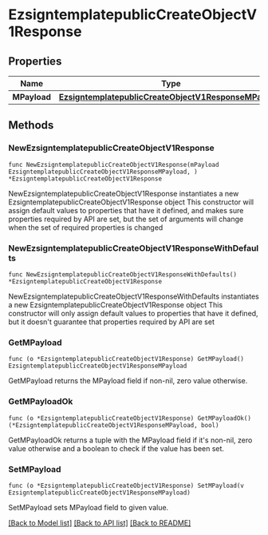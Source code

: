 # EzsigntemplatepublicCreateObjectV1Response

## Properties

Name | Type | Description | Notes
------------ | ------------- | ------------- | -------------
**MPayload** | [**EzsigntemplatepublicCreateObjectV1ResponseMPayload**](EzsigntemplatepublicCreateObjectV1ResponseMPayload.md) |  | 

## Methods

### NewEzsigntemplatepublicCreateObjectV1Response

`func NewEzsigntemplatepublicCreateObjectV1Response(mPayload EzsigntemplatepublicCreateObjectV1ResponseMPayload, ) *EzsigntemplatepublicCreateObjectV1Response`

NewEzsigntemplatepublicCreateObjectV1Response instantiates a new EzsigntemplatepublicCreateObjectV1Response object
This constructor will assign default values to properties that have it defined,
and makes sure properties required by API are set, but the set of arguments
will change when the set of required properties is changed

### NewEzsigntemplatepublicCreateObjectV1ResponseWithDefaults

`func NewEzsigntemplatepublicCreateObjectV1ResponseWithDefaults() *EzsigntemplatepublicCreateObjectV1Response`

NewEzsigntemplatepublicCreateObjectV1ResponseWithDefaults instantiates a new EzsigntemplatepublicCreateObjectV1Response object
This constructor will only assign default values to properties that have it defined,
but it doesn't guarantee that properties required by API are set

### GetMPayload

`func (o *EzsigntemplatepublicCreateObjectV1Response) GetMPayload() EzsigntemplatepublicCreateObjectV1ResponseMPayload`

GetMPayload returns the MPayload field if non-nil, zero value otherwise.

### GetMPayloadOk

`func (o *EzsigntemplatepublicCreateObjectV1Response) GetMPayloadOk() (*EzsigntemplatepublicCreateObjectV1ResponseMPayload, bool)`

GetMPayloadOk returns a tuple with the MPayload field if it's non-nil, zero value otherwise
and a boolean to check if the value has been set.

### SetMPayload

`func (o *EzsigntemplatepublicCreateObjectV1Response) SetMPayload(v EzsigntemplatepublicCreateObjectV1ResponseMPayload)`

SetMPayload sets MPayload field to given value.



[[Back to Model list]](../README.md#documentation-for-models) [[Back to API list]](../README.md#documentation-for-api-endpoints) [[Back to README]](../README.md)



